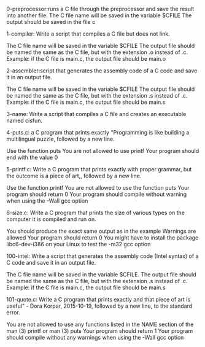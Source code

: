 0-preprocessor:runs a C file through the preprocessor and save the result into another file.
	 The C file name will be saved in the variable $CFILE
	 The output should be saved in the file c

1-compiler: Write a script that compiles a C file but does not link.

The C file name will be saved in the variable $CFILE
The output file should be named the same as the C file, but with the extension .o instead of .c.
Example: if the C file is main.c, the output file should be main.o

2-assembler:script that generates the assembly code of a C code and save it in an output file.

The C file name will be saved in the variable $CFILE
The output file should be named the same as the C file, but with the extension .s instead of .c.
Example: if the C file is main.c, the output file should be main.s


3-name: Write a script that compiles a C file and creates an executable named cisfun.


4-puts.c: a C program that prints exactly "Programming is like building a multilingual puzzle, followed by a new line.

Use the function puts
You are not allowed to use printf
Your program should end with the value 0


5-printf.c: Write a C program that prints exactly with proper grammar, but the outcome is a piece of art,, followed by a new line.

Use the function printf
You are not allowed to use the function puts
Your program should return 0
Your program should compile without warning when using the -Wall gcc option



6-size.c: Write a C program that prints the size of various types on the computer it is compiled and run on.

You should produce the exact same output as in the example
Warnings are allowed
Your program should return 0
You might have to install the package libc6-dev-i386 on your Linux to test the -m32 gcc option



100-intel: Write a script that generates the assembly code (Intel syntax) of a C code and save it in an output file.

The C file name will be saved in the variable $CFILE.
The output file should be named the same as the C file, but with the extension .s instead of .c.
Example: if the C file is main.c, the output file should be main.s



101-quote.c: Write a C program that prints exactly and that piece of art is useful" - Dora Korpar, 2015-10-19, followed by a new line, to the standard error.

You are not allowed to use any functions listed in the NAME section of the man (3) printf or man (3) puts
Your program should return 1
Your program should compile without any warnings when using the -Wall gcc option